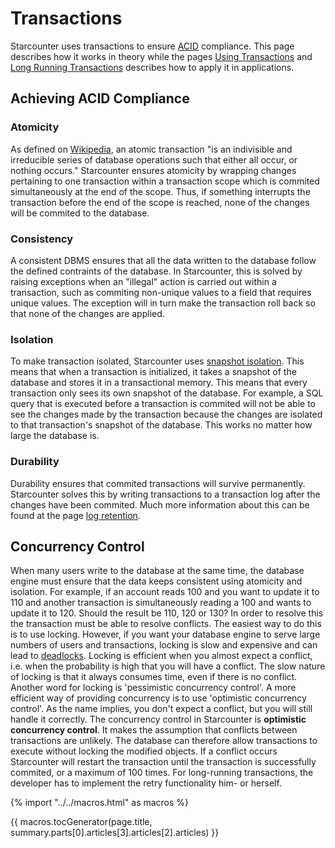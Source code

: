 # Transactions

Starcounter uses transactions to ensure [ACID](http://en.wikipedia.org/wiki/ACID) compliance. This page describes how it works in theory while the pages [Using Transactions](using-transactions) and [Long Running Transactions](long-running-transactions) describes how to apply it in applications.

## Achieving ACID Compliance

### Atomicity

As defined on [Wikipedia](https://en.wikipedia.org/wiki/Atomicity_%28database_systems%29), an atomic transaction "is an indivisible and irreducible series of database operations such that either all occur, or nothing occurs." Starcounter ensures atomicity by wrapping changes pertaining to one transaction within a transaction scope which is commited simultaneously at the end of the scope. Thus, if something interrupts the transaction before the end of the scope is reached, none of the changes will be commited to the database.

### Consistency

A consistent DBMS ensures that all the data written to the database follow the defined contraints of the database. In Starcounter, this is solved by raising exceptions when an "illegal" action is carried out within a transaction, such as commiting non-unique values to a field that requires unique values. The exception will in turn make the transaction roll back so that none of the changes are applied. 

### Isolation

To make transaction isolated, Starcounter uses [snapshot isolation](https://en.wikipedia.org/wiki/Snapshot_isolation). This means that when a transaction is initialized, it takes a snapshot of the database and stores it in a transactional memory. This means that every transaction only sees its own snapshot of the database. For example, a SQL query that is executed before a transaction is commited will not be able to see the changes made by the transaction because the changes are isolated to that transaction's snapshot of the database. This works no matter how large the database is.

### Durability

Durability ensures that commited transactions will survive permanently. Starcounter solves this by writing transactions to a transaction log after the changes have been commited. Much more information about this can be found at the page [log retention](/guides/working-with-starcounter/log-retention).

## Concurrency Control
When many users write to the database at the same time, the database engine must ensure that the data keeps consistent using atomicity and isolation. For example, if an account reads 100 and you want to update it to 110 and another transaction is simultaneously reading a 100 and wants to update it to 120. Should the result be 110, 120 or 130? In order to resolve this the transaction must be able to resolve conflicts. The easiest way to do this is to use locking. However, if you want your database engine to serve large numbers of users and transactions, locking is slow and expensive and can lead to [deadlocks](http://en.wikipedia.org/wiki/Deadlock). Locking is efficient when you almost expect a conflict, i.e. when the probability is high that you will have a conflict. The slow nature of locking is that it always consumes time, even if there is no conflict. Another word for locking is 'pessimistic concurrency control'. A more efficient way of providing concurrency is to use 'optimistic concurrency control'. As the name implies, you don't expect a conflict, but you will still handle it correctly. The concurrency control in Starcounter is **optimistic concurrency control**. It makes the assumption that conflicts between transactions are unlikely. The database can therefore allow transactions to execute without locking the modified objects. If a conflict occurs Starcounter will restart the transaction until the transaction is successfully commited, or a maximum of 100 times. For long-running transactions, the developer has to implement the retry functionality him- or herself. 

{% import "../../macros.html" as macros %}

{{ macros.tocGenerator(page.title, summary.parts[0].articles[3].articles[2].articles) }}

